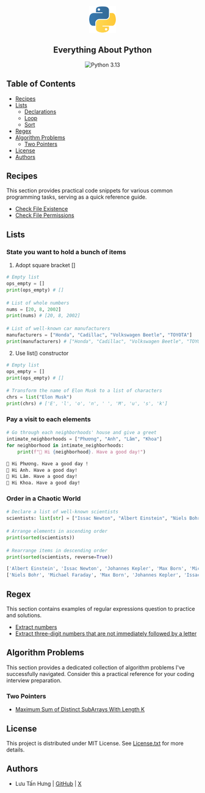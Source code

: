 <div align="center">
    <img src="assets/python_logo.png" alt="Python logo" width="70" height="70">
    <h2>Everything About Python</h2>
    <img src="https://img.shields.io/badge/python-3.13-brightgreen.svg" alt="Python 3.13" />
</div>

## Table of Contents
* [Recipes](#recipes)
* [Lists](#lists)
    * [Declarations](#state-you-want-to-hold-a-bunch-of-items)
    * [Loop](#pay-a-visit-to-each-elements)
    * [Sort](#order-in-a-chaotic-world)
* [Regex](#regex)
* [Algorithm Problems](#algorithm-problems)
    * [Two Pointers](#two-pointers)
* [License](#license)
* [Authors](#authors)

## Recipes
This section provides practical code snippets for various common programming tasks, serving as a quick reference guide.
- [Check File Existence](/security/check_file_existence.py)
- [Check File Permissions](/security/check_file_permissions.py)

## Lists

### State you want to hold a bunch of items
1. Adopt square bracket []
```python
# Empty list
ops_empty = []
print(ops_empty) # []

# List of whole numbers
nums = [20, 8, 2002]
print(nums) # [20, 8, 2002]

# List of well-known car manufacturers
manufacturers = ["Honda", "Cadillac", "Volkswagen Beetle", "TOYOTA"]
print(manufacturers) # ["Honda", "Cadillac", "Volkswagen Beetle", "TOYOTA"]
```

2. Use list() constructor
```python
# Empty list
ops_empty = []
print(ops_empty) # []

# Transform the name of Elon Musk to a list of characters
chrs = list("Elon Musk")
print(chrs) # ['E', 'l', 'o', 'n', ' ', 'M', 'u', 's', 'k']
```

### Pay a visit to each elements
```python
# Go through each neighborhoods' house and give a greet
intimate_neighborhoods = ["Phương", "Anh", "Lâm", "Khoa"]
for neighborhood in intimate_neighborhoods:
    print(f"🙋 Hi {neighborhood}. Have a good day!")
```
```bash
🙋 Hi Phương. Have a good day !
🙋 Hi Anh. Have a good day!
🙋 Hi Lâm. Have a good day!
🙋 Hi Khoa. Have a good day!
```

### Order in a Chaotic World
```python
# Declare a list of well-known scientists
scientists: list[str] = ["Issac Newton", "Albert Einstein", "Niels Bohr", "Michael Faraday", "Max Born", "Johannes Kepler"]

# Arrange elements in ascending order
print(sorted(scientists))

# Rearrange items in descending order
print(sorted(scientists, reverse=True))
```
```bash
['Albert Einstein', 'Issac Newton', 'Johannes Kepler', 'Max Born', 'Michael Faraday', 'Niels Bohr']
['Niels Bohr', 'Michael Faraday', 'Max Born', 'Johannes Kepler', 'Issac Newton', 'Albert Einstein']
```

## Regex
This section contains examples of regular expressions question to practice and solutions.

- [Extract numbers](/regex/extract_numbers.py)
- [Extract three-digit numbers that are not immediately followed by a letter](/regex//three_digit_numbers_not_followed_by_a_letter.py)

## Algorithm Problems
This section provides a dedicated collection of algorithm problems I've successfully navigated. Consider this a practical reference for your coding interview preparation.

### Two Pointers
- [Maximum Sum of Distinct SubArrays With Length K](/problems/two_pointers/maximum_subarray_sum.py)

## License
This project is distributed under MIT License. See [License.txt](/LICENSE.txt) for more details.

## Authors
- Lưu Tấn Hưng | [GitHub](https://github.com/luutanhung) | [X](https://x.com/luu_tan_hung)
